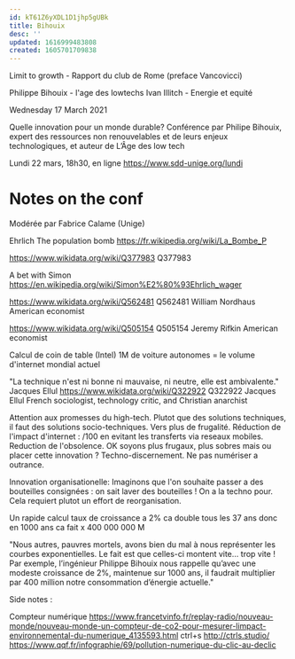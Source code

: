 ```yaml
---
id: kT61Z6yXDL1D1jhp5gUBk
title: Bihouix
desc: ''
updated: 1616999483808
created: 1605701709838
---
```


Limit to growth - Rapport du club de Rome (preface Vancovicci)

Philippe Bihouix - l'age des lowtechs
Ivan Illitch - Energie et equité

Wednesday 17 March 2021

Quelle innovation pour un monde durable?
Conférence par Philipe Bihouix, expert des ressources non renouvelables et de leurs enjeux technologiques, et auteur de L’Âge des low tech
 
Lundi 22 mars, 18h30, en ligne
https://www.sdd-unige.org/lundi

# Notes on the conf 

Modérée par Fabrice Calame (Unige)


Ehrlich The population bomb
https://fr.wikipedia.org/wiki/La_Bombe_P

https://www.wikidata.org/wiki/Q377983 Q377983

A bet with Simon https://en.wikipedia.org/wiki/Simon%E2%80%93Ehrlich_wager

https://www.wikidata.org/wiki/Q562481 Q562481 William Nordhaus American economist

https://www.wikidata.org/wiki/Q505154 Q505154 Jeremy Rifkin American economist

Calcul de coin de table (Intel)
1M de voiture autonomes = le volume d'internet mondial actuel

"La technique n'est ni bonne ni mauvaise, ni neutre, elle est ambivalente." Jacques Ellul
https://www.wikidata.org/wiki/Q322922 Q322922 Jacques Ellul French sociologist, technology critic, and Christian anarchist

Attention aux promesses du high-tech. Plutot que des solutions techniques, il faut des solutions socio-techniques. 
Vers plus de frugalité. Réduction de l'impact d'internet : /100 en evitant les transferts via reseaux mobiles.
Reduction de l'obsolence. OK soyons plus frugaux, plus sobres mais ou placer cette innovation ? Techno-discernement. Ne pas numériser a outrance.

Innovation organisationelle:
Imaginons que l'on souhaite passer a des bouteilles consignées : on sait laver des bouteilles ! On a la techno pour. Cela requiert plutot un effort de reorganisation.

Un rapide calcul taux de croissance a 2% ca double tous les 37 ans donc en  1000 ans ca fait x 400 000 000 M

"Nous autres, pauvres mortels, avons bien du mal à nous représenter les courbes exponentielles. Le fait est que celles-ci montent vite… trop vite ! Par exemple, l’ingénieur Philippe Bihouix nous rappelle qu’avec une modeste croissance de 2%, maintenue sur 1000 ans, il faudrait multiplier par 400 million notre consommation d’énergie actuelle."

Side notes : 

Compteur numérique
https://www.francetvinfo.fr/replay-radio/nouveau-monde/nouveau-monde-un-compteur-de-co2-pour-mesurer-limpact-environnemental-du-numerique_4135593.html
ctrl+s http://ctrls.studio/
https://www.qqf.fr/infographie/69/pollution-numerique-du-clic-au-declic
